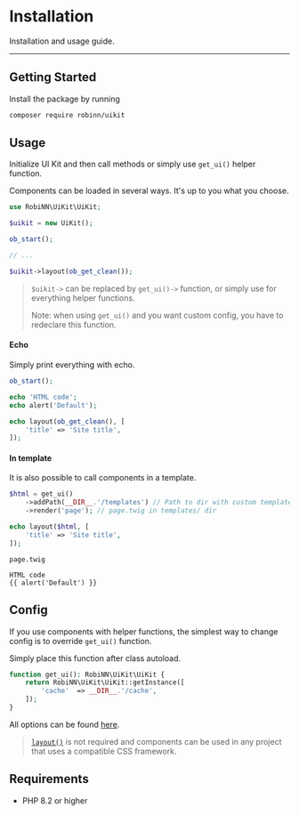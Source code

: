 # Installation

Installation and usage guide.

---

## Getting Started

Install the package by running

```bash
composer require robinn/uikit
```

## Usage

Initialize UI Kit and then call methods or simply use `get_ui()` helper function.

Components can be loaded in several ways. It's up to you what you choose.

```php
use RobiNN\UiKit\UiKit;

$uikit = new UiKit();

ob_start();

// ...

$uikit->layout(ob_get_clean());
```

> `$uikit->` can be replaced by `get_ui()->` function, or simply use for everything helper functions.
>
> Note: when using `get_ui()` and you want custom config, you have to redeclare this function.

#### Echo

Simply print everything with echo.

```php
ob_start();

echo 'HTML code';
echo alert('Default');

echo layout(ob_get_clean(), [
    'title' => 'Site title',
]);
```

#### In template

It is also possible to call components in a template.

```php
$html = get_ui()
    ->addPath(__DIR__.'/templates') // Path to dir with custom templates
    ->render('page'); // page.twig in templates/ dir

echo layout($html, [
    'title' => 'Site title',
]);
```

`page.twig`

```twig
HTML code
{{ alert('Default') }}
```

## Config

If you use components with helper functions, the simplest way to change config is to override `get_ui()` function.

Simply place this function after class autoload.

```php
function get_ui(): RobiNN\UiKit\UiKit {
    return RobiNN\UiKit\UiKit::getInstance([
        'cache'  => __DIR__.'/cache',
    ]);
}
```

All options can be found [here](core/config.md).

> [`layout()`](layout/layout.md) is not required and
> components can be used in any project that uses a compatible CSS framework.

## Requirements

- PHP 8.2 or higher
